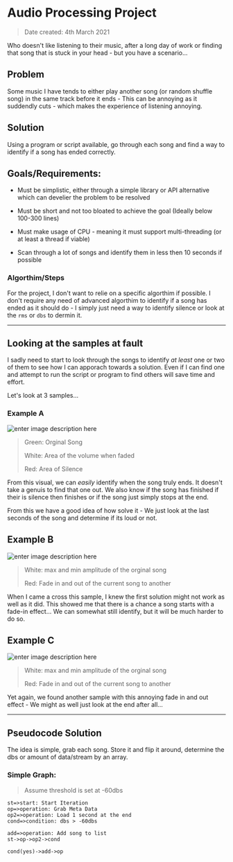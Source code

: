 # Audio Processing Project

> Date created: 4th March 2021

Who doesn't like listening to their music, after a long day of work or finding that song that is stuck in your head - but you have a scenario...

## Problem

Some music I have tends to either play another song (or random shuffle song) in the same track before it ends - This can be annoying as it suddendly cuts - which makes the experience of listening annoying.

## Solution

Using a program or script available, go through each song and find a way to identify if a song has ended correctly.

## Goals/Requirements:

- Must be simplistic, either through a simple library or API alternative which can develier the problem to be resolved

- Must be short and not too bloated to achieve the goal (Ideally below 100-300 lines)

- Must make usage of CPU - meaning it must support multi-threading (or at least a thread if viable)

- Scan through a lot of songs and identify them in less then 10 seconds if possible

### Algorthim/Steps

For the project, I don't want to relie on a specific algorthim if possible. I don't require any need of advanced algorthim to identify if a song has ended as it should do - I simply just need a way to identify silence or look at the `rms` or `dbs` to dermin it.

---

## Looking at the samples at fault

I sadly need to start to look through the songs to identify *at least* one or two of them to see how I can apporach towards a solution. Even if I can find one and attempt to run the script or program to find others will save time and effort.

Let's look at 3 samples...

### Example A

![enter image description here](https://github.com/TheE7Player/PersonalProjects/blob/main/python/AudioProcessing/resource/ExampleA.png?raw=true)

> Green: Orginal Song
> 
> White: Area of the volume when faded
> 
> Red: Area of Silence



From this visual, we can *easily* identify when the song truly ends. It doesn't take a genuis to find that one out. We also know if the song has finished if their is silence then finishes or if the song just simply stops at the end.

From this we have a good idea of how solve it - We just look at the last seconds of the song and determine if its loud or not.



## Example B

![enter image description here](https://github.com/TheE7Player/PersonalProjects/blob/main/python/AudioProcessing/resource/ExampleB.png?raw=true)

> White: max and min amplitude of the orginal song
> 
> Red: Fade in and out of the current song to another



When I came a cross this sample, I knew the first solution might not work as well as it did. This showed me that there is a chance a song starts with a fade-in effect... We can somewhat still identify, but it will be much harder to do so.



## Example C

<img title="" src="https://github.com/TheE7Player/PersonalProjects/blob/main/python/AudioProcessing/resource/ExampleC.png?raw=true" alt="enter image description here" data-align="inline">

> White: max and min amplitude of the orginal song
> 
> Red: Fade in and out of the current song to another



Yet again, we found another sample with this annoying fade in and out effect - We might as well just look at the end after all...

---

## Pseudocode Solution

The idea is simple, grab each song. Store it and flip it around, determine the dbs or amount of data/stream by an array.



### Simple Graph:

> Assume threshold is set at -60dbs

```flowchart
st=>start: Start Iteration
op=>operation: Grab Meta Data
op2=>operation: Load 1 second at the end
cond=>condition: dbs > -60dbs

add=>operation: Add song to list
st->op->op2->cond

cond(yes)->add->op
```


